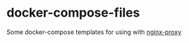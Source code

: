 # docker-compose-files
Some docker-compose templates for using with [nginx-proxy](http://github.com/dmitrymomot/nginx-proxy)